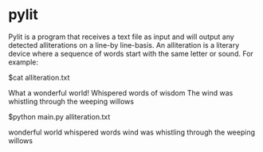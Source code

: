 # pylit

Pylit is a program that receives a text file as input and will output any detected alliterations on a line-by line-basis.  An alliteration is a literary device where a sequence of words start with the same letter or sound.  For example:

$cat alliteration.txt

What a wonderful world!
Whispered words of wisdom
The wind was whistling through the weeping willows

$python main.py alliteration.txt

wonderful world
whispered words
wind was whistling through the weeping willows

